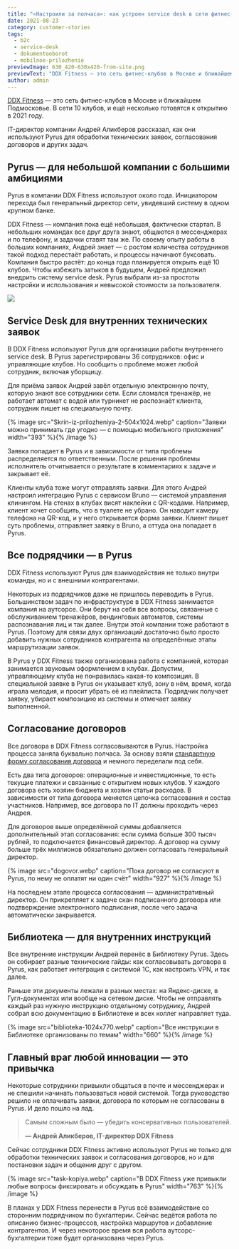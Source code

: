```yaml
---
title: "«Настроили за полчаса»: как устроен service desk в сети фитнес-клубов"
date: 2021-08-23
category: customer-stories
tags:
  - b2c
  - service-desk
  - dokumentooborot
  - mobilnoe-prilozhenie
previewImage: 630_420-630x420-from-site.png
previewText: "DDX Fitness — это сеть фитнес-клубов в Москве и ближайшем Подмосковье. В сети 10 клубов, и ещё несколько готовятся к открытию в 2021 году."
author: admin
---
```

[DDX Fitness](https://ddxfitness.ru/) — это сеть фитнес-клубов в Москве и ближайшем Подмосковье. В сети 10 клубов, и ещё несколько готовятся к открытию в 2021 году.

IT-директор компании Андрей Аликберов рассказал, как они используют Pyrus для обработки технических заявок, согласования договоров и других задач.

## Pyrus — для небольшой компании с большими амбициями

Pyrus в компании DDX Fitness используют около года. Инициатором перехода был генеральный директор сети, увидевший систему в одном крупном банке. 

DDX Fitness — компания пока ещё небольшая, фактически стартап. В небольших командах все друг друга знают, общаются в мессенджерах и по телефону, и задачки ставят там же. По своему опыту работы в больших компаниях, Андрей знает — с ростом количества сотрудников такой подход перестаёт работать, и процессы начинают буксовать. Компания быстро растёт: до конца года планируется открыть ещё 10 клубов. Чтобы избежать затыков в будущем, Андрей предложил внедрить систему service desk. Pyrus выбрали из-за простоты настройки и использования и невысокой стоимости за пользователя.

![](fitness-1024x682.webp)

## Service Desk для внутренних технических заявок

В DDX Fitness используют Pyrus для организации работы внутреннего service desk. В Pyrus зарегистрированы 36 сотрудников: офис и управляющие клубов. Но сообщить о проблеме может любой сотрудник, включая уборщицу.

Для приёма заявок Андрей завёл отдельную электронную почту, которую знают все сотрудники сети. Если сломался тренажёр, не работает автомат с водой или турникет не распознаёт клиента, сотрудник пишет на специальную почту.

{% image src="Skrin-iz-prilozheniya-2-504x1024.webp" caption="Заявки можно принимать где угодно — с помощью мобильного приложения" width="393" %}{% /image %}

Заявка попадает в Pyrus и в зависимости от типа проблемы распределяется по ответственным. После решения проблемы исполнитель отчитывается о результате в комментариях к задаче и закрывает её.

Клиенты клуба тоже могут отправлять заявки. Для этого Андрей настроил интеграцию Pyrus с сервисом Bruno — системой управления клинингом. На стенах в клубах висят наклейки с QR-кодами. Например, клиент хочет сообщить, что в туалете не убрано. Он наводит камеру телефона на QR-код, и у него открывается форма заявки. Клиент пишет суть проблемы, отправляет заявку в Bruno, а оттуда она попадает в Pyrus. 

## Все подрядчики — в Pyrus

DDX Fitness используют Pyrus для взаимодействия не только внутри команды, но и с внешними контрагентами.

Некоторых из подрядчиков даже не пришлось переводить в Pyrus. Большинством задач по инфраструктуре в DDX Fitness занимается компания на аутсорсе. Они берут на себя все вопросы, связанные с обслуживанием тренажёров, вендинговых автоматов, системы распознавания лиц и так далее. Внутри этой компании тоже работают в Pyrus. Поэтому для связи двух организаций достаточно было просто добавить нужных сотрудников контрагента на определённые этапы маршрутизации заявок.

В Pyrus у DDX Fitness также организована работа с компанией, которая занимается звуковым оформлением в клубах. Допустим, управляющему клуба не понравилась какая-то композиция. В специальной заявке в Pyrus он указывает клуб, зону в нём, время, когда играла мелодия, и просит убрать её из плейлиста. Подрядчик получает заявку, убирает композицию из системы и отмечает заявку выполненной.

## Согласование договоров

Все договора в DDX Fitness согласовываются в Pyrus. Настройка процесса заняла буквально полчаса. За основу взяли [стандартную форму согласования договора](https://pyrus.com/ru/solutions/finances/treaties-harmonization) и немного переделали под себя.

Есть два типа договоров: операционные и инвестиционные, то есть текущие платежи и связанные с открытием новых клубов. У каждого договора есть хозяин бюджета и хозяин статьи расходов. В зависимости от типа договора меняется цепочка согласования и состав участников. Например, все договора по IT должны проходить через Андрея.

Для договоров выше определённой суммы добавляется дополнительный этап согласования: если сумма больше 300 тысяч рублей, то подключается финансовый директор. А договор на сумму больше трёх миллионов обязательно должен согласовать генеральный директор.

{% image src="dogovor.webp" caption="Пока договор не согласуют в Pyrus, по нему не оплатят ни один счёт" width="927" %}{% /image %}

На последнем этапе процесса согласования — административный директор. Он прикрепляет к задаче скан подписанного договора или подтверждение электронного подписания, после чего задача автоматически закрывается.

## Библиотека — для внутренних инструкций

Все внутренние инструкции Андрей перенёс в Библиотеку Pyrus. Здесь он собирает разные технические гайды: как согласовывать договора в Pyrus, как работает интеграция с системой 1С, как настроить VPN, и так далее.

Раньше эти документы лежали в разных местах: на Яндекс-диске, в Гугл-документах или вообще на сетевом диске. Чтобы не отправлять каждый раз нужную инструкцию отдельному сотруднику, Андрей собрал всю документацию в Библиотеке и всех коллег направляет туда.

{% image src="biblioteka-1024x770.webp" caption="Все инструкции в Библиотеке организованы по темам" width="660" %}{% /image %}

## Главный враг любой инновации — это привычка

Некоторые сотрудники привыкли общаться в почте и мессенджерах и не спешили начинать пользоваться новой системой. Тогда руководство решило не оплачивать заявки, договора по которым не согласованы в Pyrus. И дело пошло на лад.

> Самым сложным было — убедить консервативных пользователей.
>
> **— Андрей Аликберов, IT-директор DDX Fitness**

Сейчас сотрудники DDX Fitness активно используют Pyrus не только для обработки технических заявок и согласования договоров, но и для постановки задач и общения друг с другом.

{% image src="task-kopiya.webp" caption="В DDX Fitness уже привыкли любые вопросы фиксировать и обсуждать в Pyrus" width="763" %}{% /image %}

В планах у DDX Fitness перенести в Pyrus всё взаимодействие со сторонним подрядчиком по бухгалтерии. Сейчас ведётся работа по описанию бизнес-процессов, настройка маршрутов и добавление контрагентов. И через некоторое время вся работа аутсорс-бухгалтерии тоже будет организована через Pyrus.